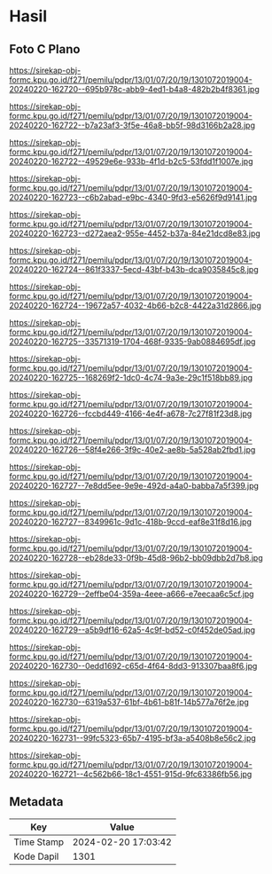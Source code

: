 # Hasil

## Foto C Plano

https://sirekap-obj-formc.kpu.go.id/f271/pemilu/pdpr/13/01/07/20/19/1301072019004-20240220-162720--695b978c-abb9-4ed1-b4a8-482b2b4f8361.jpg

https://sirekap-obj-formc.kpu.go.id/f271/pemilu/pdpr/13/01/07/20/19/1301072019004-20240220-162722--b7a23af3-3f5e-46a8-bb5f-98d3166b2a28.jpg

https://sirekap-obj-formc.kpu.go.id/f271/pemilu/pdpr/13/01/07/20/19/1301072019004-20240220-162722--49529e6e-933b-4f1d-b2c5-53fdd1f1007e.jpg

https://sirekap-obj-formc.kpu.go.id/f271/pemilu/pdpr/13/01/07/20/19/1301072019004-20240220-162723--c6b2abad-e9bc-4340-9fd3-e5626f9d9141.jpg

https://sirekap-obj-formc.kpu.go.id/f271/pemilu/pdpr/13/01/07/20/19/1301072019004-20240220-162723--d272aea2-955e-4452-b37a-84e21dcd8e83.jpg

https://sirekap-obj-formc.kpu.go.id/f271/pemilu/pdpr/13/01/07/20/19/1301072019004-20240220-162724--861f3337-5ecd-43bf-b43b-dca9035845c8.jpg

https://sirekap-obj-formc.kpu.go.id/f271/pemilu/pdpr/13/01/07/20/19/1301072019004-20240220-162724--19672a57-4032-4b66-b2c8-4422a31d2866.jpg

https://sirekap-obj-formc.kpu.go.id/f271/pemilu/pdpr/13/01/07/20/19/1301072019004-20240220-162725--33571319-1704-468f-9335-9ab0884695df.jpg

https://sirekap-obj-formc.kpu.go.id/f271/pemilu/pdpr/13/01/07/20/19/1301072019004-20240220-162725--168269f2-1dc0-4c74-9a3e-29c1f518bb89.jpg

https://sirekap-obj-formc.kpu.go.id/f271/pemilu/pdpr/13/01/07/20/19/1301072019004-20240220-162726--fccbd449-4166-4e4f-a678-7c27f81f23d8.jpg

https://sirekap-obj-formc.kpu.go.id/f271/pemilu/pdpr/13/01/07/20/19/1301072019004-20240220-162726--58f4e266-3f9c-40e2-ae8b-5a528ab2fbd1.jpg

https://sirekap-obj-formc.kpu.go.id/f271/pemilu/pdpr/13/01/07/20/19/1301072019004-20240220-162727--7e8dd5ee-9e9e-492d-a4a0-babba7a5f399.jpg

https://sirekap-obj-formc.kpu.go.id/f271/pemilu/pdpr/13/01/07/20/19/1301072019004-20240220-162727--8349961c-9d1c-418b-9ccd-eaf8e31f8d16.jpg

https://sirekap-obj-formc.kpu.go.id/f271/pemilu/pdpr/13/01/07/20/19/1301072019004-20240220-162728--eb28de33-0f9b-45d8-96b2-bb09dbb2d7b8.jpg

https://sirekap-obj-formc.kpu.go.id/f271/pemilu/pdpr/13/01/07/20/19/1301072019004-20240220-162729--2effbe04-359a-4eee-a666-e7eecaa6c5cf.jpg

https://sirekap-obj-formc.kpu.go.id/f271/pemilu/pdpr/13/01/07/20/19/1301072019004-20240220-162729--a5b9df16-62a5-4c9f-bd52-c0f452de05ad.jpg

https://sirekap-obj-formc.kpu.go.id/f271/pemilu/pdpr/13/01/07/20/19/1301072019004-20240220-162730--0edd1692-c65d-4f64-8dd3-913307baa8f6.jpg

https://sirekap-obj-formc.kpu.go.id/f271/pemilu/pdpr/13/01/07/20/19/1301072019004-20240220-162730--6319a537-61bf-4b61-b81f-14b577a76f2e.jpg

https://sirekap-obj-formc.kpu.go.id/f271/pemilu/pdpr/13/01/07/20/19/1301072019004-20240220-162731--99fc5323-65b7-4195-bf3a-a5408b8e56c2.jpg

https://sirekap-obj-formc.kpu.go.id/f271/pemilu/pdpr/13/01/07/20/19/1301072019004-20240220-162721--4c562b66-18c1-4551-915d-9fc63386fb56.jpg


## Metadata

| Key        | Value               |
| ---------- | ------------------- |
| Time Stamp | 2024-02-20 17:03:42 |
| Kode Dapil | 1301                |



